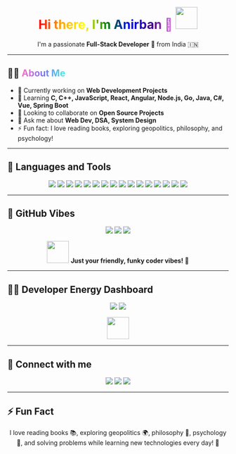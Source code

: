 <h1 align="center">
  <br>
  <span style="background: linear-gradient(90deg, red, orange, yellow, green, blue, indigo, violet); -webkit-background-clip: text; color: transparent;">
    Hi there, I'm Anirban 👋
  </span>
  <img src="https://media.giphy.com/media/hvRJCLFzcasrR4ia7z/giphy.gif" width="50"/>
</h1>

<p align="center">
  I'm a passionate <b>Full-Stack Developer</b> 🚀 from India 🇮🇳
</p>

---

## 👨‍💻 <span style="background: linear-gradient(90deg, #ff6ec4, #7873f5, #44f2e5); -webkit-background-clip: text; color: transparent;">About Me</span>
- 🔭 Currently working on **Web Development Projects**
- 🌱 Learning **C, C++, JavaScript, React, Angular, Node.js, Go, Java, C#, Vue, Spring Boot**
- 👯 Looking to collaborate on **Open Source Projects**
- 💬 Ask me about **Web Dev, DSA, System Design**
- ⚡ Fun fact: I love reading books, exploring geopolitics, philosophy, and psychology!

---

## 🚀 Languages and Tools
<p align="center">
  <img src="https://img.shields.io/badge/HTML5-E34F26?style=for-the-badge&logo=html5&logoColor=white"/>
  <img src="https://img.shields.io/badge/CSS3-1572B6?style=for-the-badge&logo=css3&logoColor=white"/>
  <img src="https://img.shields.io/badge/JavaScript-FFD700?style=for-the-badge&logo=javascript&logoColor=black"/>
  <img src="https://img.shields.io/badge/React-20232A?style=for-the-badge&logo=react&logoColor=61DAFB"/>
  <img src="https://img.shields.io/badge/Angular-DD0031?style=for-the-badge&logo=angular&logoColor=white"/>
  <img src="https://img.shields.io/badge/Vue-4FC08D?style=for-the-badge&logo=vue.js&logoColor=white"/>
  <img src="https://img.shields.io/badge/Node.js-43853D?style=for-the-badge&logo=node-dot-js&logoColor=white"/>
  <img src="https://img.shields.io/badge/MongoDB-47A248?style=for-the-badge&logo=mongodb&logoColor=white"/>
  <img src="https://img.shields.io/badge/C-00599C?style=for-the-badge&logo=c&logoColor=white"/>
  <img src="https://img.shields.io/badge/C++-00599C?style=for-the-badge&logo=c%2B%2B&logoColor=white"/>
  <img src="https://img.shields.io/badge/Go-00ADD8?style=for-the-badge&logo=go&logoColor=white"/>
  <img src="https://img.shields.io/badge/Java-007396?style=for-the-badge&logo=java&logoColor=white"/>
  <img src="https://img.shields.io/badge/C%23-239120?style=for-the-badge&logo=c-sharp&logoColor=white"/>
  <img src="https://img.shields.io/badge/Spring%20Boot-6DB33F?style=for-the-badge&logo=spring&logoColor=white"/>
  <img src="https://img.shields.io/badge/Python-3776AB?style=for-the-badge&logo=python&logoColor=white"/>
  <img src="https://img.shields.io/badge/PHP-777BB4?style=for-the-badge&logo=php&logoColor=white"/>
</p>

---

## 🌟 GitHub Vibes
<p align="center">
  <img src="https://img.shields.io/badge/🖥️%20Coding%20Style-Clean%20&%20Readable-ff6ec4?style=for-the-badge"/>

  <img src="https://img.shields.io/badge/🌈%20Creativity-High-ff6ec4?style=for-the-badge"/>
  <img src="https://img.shields.io/badge/🚀%20Learning-Vast-44f2e5?style=for-the-badge"/>
 
</p>

<p align="center">
  <img src="https://c.tenor.com/VF7whiOylwIAAAAC/rocket-gif.gif" width="50"/>  
  <b>Just your friendly, funky coder vibes!</b> 🌟
</p>

---
## 🏄‍♂️ Developer Energy Dashboard
<p align="center">
 
  <img src="https://img.shields.io/badge/🌈%20Creativity-Explosive-44f2e5?style=for-the-badge"/>

  <img src="https://img.shields.io/badge/🧠%20Logic-Mastermind-7873f5?style=for-the-badge"/>
</p>

<p align="center">
  <img src="https://c.tenor.com/VF7whiOylwIAAAAC/rocket-gif.gif" width="50"/>
</p>


---

## 🔗 Connect with me
<p align="center">
  <a href="https://twitter.com/AnirbanChattaraj"><img src="https://img.shields.io/badge/Twitter-1DA1F2?style=for-the-badge&logo=twitter&logoColor=white"/></a>
  <a href="https://github.com/AnirbanChattaraj"><img src="https://img.shields.io/badge/GitHub-181717?style=for-the-badge&logo=github&logoColor=white"/></a>
  <a href="https://www.linkedin.com/in/AnirbanChattaraj"><img src="https://img.shields.io/badge/LinkedIn-0A66C2?style=for-the-badge&logo=linkedin&logoColor=white"/></a>
</p>

---

## ⚡ Fun Fact
<p align="center">
I love reading books 📚, exploring geopolitics 🌍, philosophy 🧠, psychology 🧩, and solving problems while learning new technologies every day! 🚀
</p>

